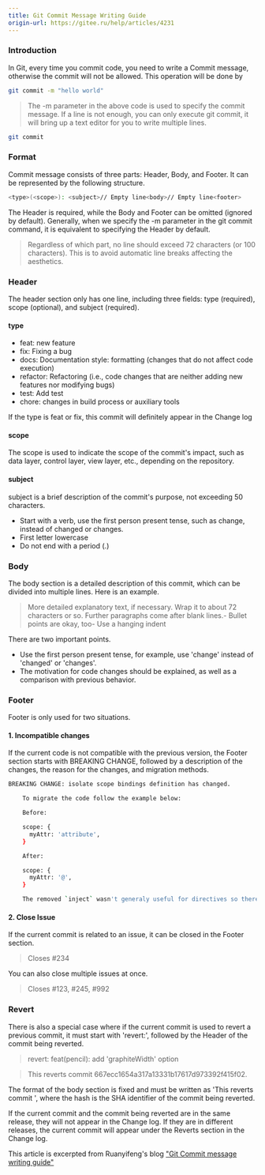 ```yaml
---
title: Git Commit Message Writing Guide
origin-url: https://gitee.ru/help/articles/4231
---
```


### **Introduction**

In Git, every time you commit code, you need to write a Commit message, otherwise the commit will not be allowed. This operation will be done by

```bash
git commit -m "hello world"
```

> The -m parameter in the above code is used to specify the commit message.
If a line is not enough, you can only execute git commit, it will bring up a text editor for you to write multiple lines.

```bash
git commit
```

### **Format**

Commit message consists of three parts: Header, Body, and Footer. It can be represented by the following structure.

```bash
<type>(<scope>): <subject>// Empty line<body>// Empty line<footer>
```

The Header is required, while the Body and Footer can be omitted (ignored by default). Generally, when we specify the -m parameter in the git commit command, it is equivalent to specifying the Header by default.
> Regardless of which part, no line should exceed 72 characters (or 100 characters). This is to avoid automatic line breaks affecting the aesthetics.

### **Header**

The header section only has one line, including three fields: type (required), scope (optional), and subject (required).

#### **type**

- feat: new feature
- fix: Fixing a bug
- docs: Documentation
style: formatting (changes that do not affect code execution)
- refactor: Refactoring (i.e., code changes that are neither adding new features nor modifying bugs)
- test: Add test
- chore: changes in build process or auxiliary tools

If the type is feat or fix, this commit will definitely appear in the Change log

#### **scope**

The scope is used to indicate the scope of the commit's impact, such as data layer, control layer, view layer, etc., depending on the repository.

#### **subject**

subject is a brief description of the commit's purpose, not exceeding 50 characters.

- Start with a verb, use the first person present tense, such as change, instead of changed or changes.
- First letter lowercase
- Do not end with a period (.)

### **Body**

The body section is a detailed description of this commit, which can be divided into multiple lines. Here is an example.

> More detailed explanatory text, if necessary. Wrap it to about 72 characters or so. Further paragraphs come after blank lines.- Bullet points are okay, too- Use a hanging indent

There are two important points.

- Use the first person present tense, for example, use 'change' instead of 'changed' or 'changes'.
- The motivation for code changes should be explained, as well as a comparison with previous behavior.

### **Footer**

Footer is only used for two situations.

#### **1. Incompatible changes**

If the current code is not compatible with the previous version, the Footer section starts with BREAKING CHANGE, followed by a description of the changes, the reason for the changes, and migration methods.

```bash
BREAKING CHANGE: isolate scope bindings definition has changed.

    To migrate the code follow the example below:

    Before:

    scope: {
      myAttr: 'attribute',
    }

    After:

    scope: {
      myAttr: '@',
    }

    The removed `inject` wasn't generaly useful for directives so there should be no code using it.
```

#### **2. Close Issue**

If the current commit is related to an issue, it can be closed in the Footer section.

> Closes #234

You can also close multiple issues at once.

> Closes #123, #245, #992

### **Revert**

There is also a special case where if the current commit is used to revert a previous commit, it must start with 'revert:', followed by the Header of the commit being reverted.

> revert: feat(pencil): add 'graphiteWidth' option

> This reverts commit 667ecc1654a317a13331b17617d973392f415f02.

The format of the body section is fixed and must be written as 'This reverts commit <hash>', where the hash is the SHA identifier of the commit being reverted.

If the current commit and the commit being reverted are in the same release, they will not appear in the Change log. If they are in different releases, the current commit will appear under the Reverts section in the Change log.

This article is excerpted from Ruanyifeng's blog ["Git Commit message writing guide"](https://gitee.ru/link?target=http%3A%2F%2Fwww.ruanyifeng.com%2Fblog%2F2016%2F01%2Fcommit_message_change_log.html)